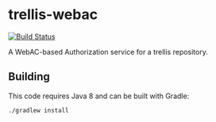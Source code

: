 # trellis-webac

[![Build Status](https://travis-ci.org/acoburn/trellis-webac.png?branch=master)](https://travis-ci.org/acoburn/trellis-webac)

A WebAC-based Authorization service for a trellis repository.

## Building

This code requires Java 8 and can be built with Gradle:

    ./gradlew install

